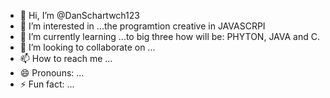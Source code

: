 - 👋 Hi, I’m @DanSchartwch123
- 👀 I’m interested in ...the programtion creative in JAVASCRPI
- 🌱 I’m currently learning ...to big three how will be: PHYTON, JAVA and C. 
- 💞️ I’m looking to collaborate on ...
- 📫 How to reach me ...
- 😄 Pronouns: ...
- ⚡ Fun fact: ...

<!---
DanSchartwch123/DanSchartwch123 is a ✨ special ✨ repository because its `README.md` (this file) appears on your GitHub profile.
You can click the Preview link to take a look at your changes.
--->
